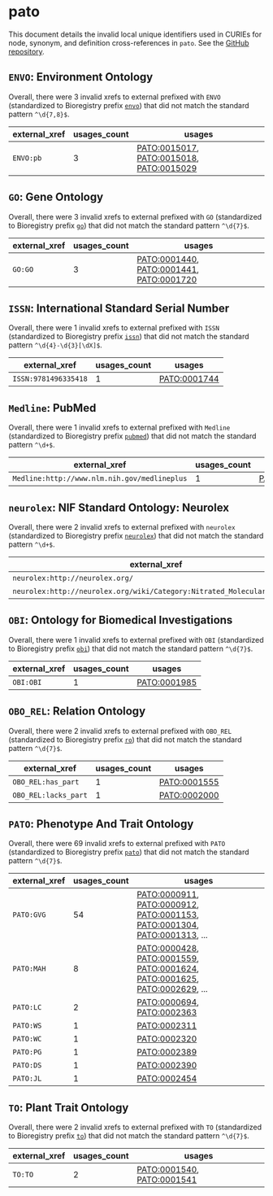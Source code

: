 # pato

This document details the invalid local unique identifiers used in CURIEs
for node, synonym, and definition cross-references in `pato`. See the [GitHub repository](https://github.com/pato-ontology/pato).


## `ENVO`: Environment Ontology

Overall, there were 3 invalid
xrefs to external prefixed with `ENVO` (standardized to Bioregistry
prefix [`envo`](https://bioregistry.io/envo)) that
did not match the standard pattern `^\d{7,8}$`.

| external_xref   |   usages_count | usages                                                                                                                                                                                |
|-----------------|----------------|---------------------------------------------------------------------------------------------------------------------------------------------------------------------------------------|
| `ENVO:pb`       |              3 | [PATO:0015017](http://purl.obolibrary.org/obo/PATO_0015017), [PATO:0015018](http://purl.obolibrary.org/obo/PATO_0015018), [PATO:0015029](http://purl.obolibrary.org/obo/PATO_0015029) |

## `GO`: Gene Ontology

Overall, there were 3 invalid
xrefs to external prefixed with `GO` (standardized to Bioregistry
prefix [`go`](https://bioregistry.io/go)) that
did not match the standard pattern `^\d{7}$`.

| external_xref   |   usages_count | usages                                                                                                                                                                                |
|-----------------|----------------|---------------------------------------------------------------------------------------------------------------------------------------------------------------------------------------|
| `GO:GO`         |              3 | [PATO:0001440](http://purl.obolibrary.org/obo/PATO_0001440), [PATO:0001441](http://purl.obolibrary.org/obo/PATO_0001441), [PATO:0001720](http://purl.obolibrary.org/obo/PATO_0001720) |

## `ISSN`: International Standard Serial Number

Overall, there were 1 invalid
xrefs to external prefixed with `ISSN` (standardized to Bioregistry
prefix [`issn`](https://bioregistry.io/issn)) that
did not match the standard pattern `^\d{4}-\d{3}[\dX]$`.

| external_xref        |   usages_count | usages                                                      |
|----------------------|----------------|-------------------------------------------------------------|
| `ISSN:9781496335418` |              1 | [PATO:0001744](http://purl.obolibrary.org/obo/PATO_0001744) |

## `Medline`: PubMed

Overall, there were 1 invalid
xrefs to external prefixed with `Medline` (standardized to Bioregistry
prefix [`pubmed`](https://bioregistry.io/pubmed)) that
did not match the standard pattern `^\d+$`.

| external_xref                                |   usages_count | usages                                                      |
|----------------------------------------------|----------------|-------------------------------------------------------------|
| `Medline:http://www.nlm.nih.gov/medlineplus` |              1 | [PATO:0002048](http://purl.obolibrary.org/obo/PATO_0002048) |

## `neurolex`: NIF Standard Ontology: Neurolex

Overall, there were 2 invalid
xrefs to external prefixed with `neurolex` (standardized to Bioregistry
prefix [`neurolex`](https://bioregistry.io/neurolex)) that
did not match the standard pattern `^\d+$`.

| external_xref                                                           |   usages_count | usages                                                      |
|-------------------------------------------------------------------------|----------------|-------------------------------------------------------------|
| `neurolex:http://neurolex.org/`                                         |              1 | [PATO:0002216](http://purl.obolibrary.org/obo/PATO_0002216) |
| `neurolex:http://neurolex.org/wiki/Category:Nitrated_Molecular_Quality` |              1 | [PATO:0002217](http://purl.obolibrary.org/obo/PATO_0002217) |

## `OBI`: Ontology for Biomedical Investigations

Overall, there were 1 invalid
xrefs to external prefixed with `OBI` (standardized to Bioregistry
prefix [`obi`](https://bioregistry.io/obi)) that
did not match the standard pattern `^\d{7}$`.

| external_xref   |   usages_count | usages                                                      |
|-----------------|----------------|-------------------------------------------------------------|
| `OBI:OBI`       |              1 | [PATO:0001985](http://purl.obolibrary.org/obo/PATO_0001985) |

## `OBO_REL`: Relation Ontology

Overall, there were 2 invalid
xrefs to external prefixed with `OBO_REL` (standardized to Bioregistry
prefix [`ro`](https://bioregistry.io/ro)) that
did not match the standard pattern `^\d{7}$`.

| external_xref        |   usages_count | usages                                                      |
|----------------------|----------------|-------------------------------------------------------------|
| `OBO_REL:has_part`   |              1 | [PATO:0001555](http://purl.obolibrary.org/obo/PATO_0001555) |
| `OBO_REL:lacks_part` |              1 | [PATO:0002000](http://purl.obolibrary.org/obo/PATO_0002000) |

## `PATO`: Phenotype And Trait Ontology

Overall, there were 69 invalid
xrefs to external prefixed with `PATO` (standardized to Bioregistry
prefix [`pato`](https://bioregistry.io/pato)) that
did not match the standard pattern `^\d{7}$`.

| external_xref   |   usages_count | usages                                                                                                                                                                                                                                                                                                               |
|-----------------|----------------|----------------------------------------------------------------------------------------------------------------------------------------------------------------------------------------------------------------------------------------------------------------------------------------------------------------------|
| `PATO:GVG`      |             54 | [PATO:0000911](http://purl.obolibrary.org/obo/PATO_0000911), [PATO:0000912](http://purl.obolibrary.org/obo/PATO_0000912), [PATO:0001153](http://purl.obolibrary.org/obo/PATO_0001153), [PATO:0001304](http://purl.obolibrary.org/obo/PATO_0001304), [PATO:0001313](http://purl.obolibrary.org/obo/PATO_0001313), ... |
| `PATO:MAH`      |              8 | [PATO:0000428](http://purl.obolibrary.org/obo/PATO_0000428), [PATO:0001559](http://purl.obolibrary.org/obo/PATO_0001559), [PATO:0001624](http://purl.obolibrary.org/obo/PATO_0001624), [PATO:0001625](http://purl.obolibrary.org/obo/PATO_0001625), [PATO:0002629](http://purl.obolibrary.org/obo/PATO_0002629), ... |
| `PATO:LC`       |              2 | [PATO:0000694](http://purl.obolibrary.org/obo/PATO_0000694), [PATO:0002363](http://purl.obolibrary.org/obo/PATO_0002363)                                                                                                                                                                                             |
| `PATO:WS`       |              1 | [PATO:0002311](http://purl.obolibrary.org/obo/PATO_0002311)                                                                                                                                                                                                                                                          |
| `PATO:WC`       |              1 | [PATO:0002320](http://purl.obolibrary.org/obo/PATO_0002320)                                                                                                                                                                                                                                                          |
| `PATO:PG`       |              1 | [PATO:0002389](http://purl.obolibrary.org/obo/PATO_0002389)                                                                                                                                                                                                                                                          |
| `PATO:DS`       |              1 | [PATO:0002390](http://purl.obolibrary.org/obo/PATO_0002390)                                                                                                                                                                                                                                                          |
| `PATO:JL`       |              1 | [PATO:0002454](http://purl.obolibrary.org/obo/PATO_0002454)                                                                                                                                                                                                                                                          |

## `TO`: Plant Trait Ontology

Overall, there were 2 invalid
xrefs to external prefixed with `TO` (standardized to Bioregistry
prefix [`to`](https://bioregistry.io/to)) that
did not match the standard pattern `^\d{7}$`.

| external_xref   |   usages_count | usages                                                                                                                   |
|-----------------|----------------|--------------------------------------------------------------------------------------------------------------------------|
| `TO:TO`         |              2 | [PATO:0001540](http://purl.obolibrary.org/obo/PATO_0001540), [PATO:0001541](http://purl.obolibrary.org/obo/PATO_0001541) |

